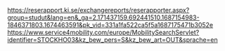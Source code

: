 
https://reserapport.ki.se/exchangereports/reserapporter.aspx?group=studut&lang=en&_ga=2.171437159.692441510.1687154983-1846371803.1674463591&pk_vid=331a1fa522ca5f5a1687175471b3052e  
https://www.service4mobility.com/europe/MobilitySearchServlet?identifier=STOCKHO03&kz_bew_pers=S&kz_bew_art=OUT&sprache=en  
